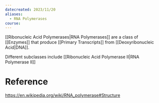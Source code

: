 ```yaml
---
datecreated: 2023/11/20
aliases:
  - RNA Polymerases
course:
---
```

[[Ribonucleic Acid Polymerases|RNA Polymerases]] are a class of [[Enzymes]] that produce [[Primary Transcripts]] from [[Deoxyribonucleic Acid|DNA]].

Different subclasses include [[Ribonucleic Acid Polymerase II|RNA Polymerase II]]

# Reference

https://en.wikipedia.org/wiki/RNA_polymerase#Structure